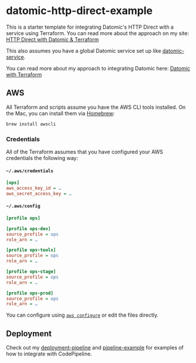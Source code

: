 # datomic-http-direct-example

This is a starter template for integrating Datomic's HTTP Direct with a service using Terraform. You can read more about the approach on my site: [HTTP Direct with Datomic & Terraform](https://theconsultingcto.com/posts/http-direct-with-datomic-and-terraform/)

This also assumes you have a global Datomic service set up like [datomic-service](https://github.com/jdhollis/datomic-service).

You can read more about my approach to integrating Datomic here: [Datomic with Terraform](https://theconsultingcto.com/posts/datomic-with-terraform/)

## AWS

All Terraform and scripts assume you have the AWS CLI tools installed. On the Mac, you can install them via [Homebrew](https://brew.sh):

```bash
brew install awscli
```

### Credentials

All of the Terraform assumes that you have configured your AWS credentials the following way:

#### `~/.aws/credentials`

```ini
[ops]
aws_access_key_id = …
aws_secret_access_key = …
```

#### `~/.aws/config`

```ini
[profile ops]

[profile ops-dev]
source_profile = ops
role_arn = …

[profile ops-tools]
source_profile = ops
role_arn = …

[profile ops-stage]
source_profile = ops
role_arn = …

[profile ops-prod]
source_profile = ops
role_arn = …
```

You can configure using [`aws configure`](https://docs.aws.amazon.com/cli/latest/userguide/cli-chap-configure.html) or edit the files directly.

## Deployment

Check out my [deployment-pipeline](https://github.com/jdhollis/deployment-pipeline) and [pipeline-example](https://github.com/jdhollis/pipeline-example) for examples of how to integrate with CodePipeline.
